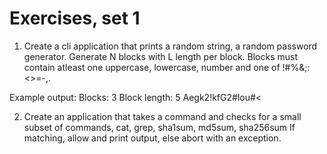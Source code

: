 
# Exercises, set 1

1. Create a cli application that prints a random string, a random password generator. Generate N blocks with L length per block.
Blocks must contain atleast one uppercase, lowercase, number and one of !#%&;:<>=-,.

Example output:
Blocks: 3
Block length: 5
Aegk2!kfG2#lou#<


2. Create an application that takes a command and checks for a small subset of commands, cat, grep, sha1sum, md5sum, sha256sum
If matching, allow and print output, else abort with an exception.
